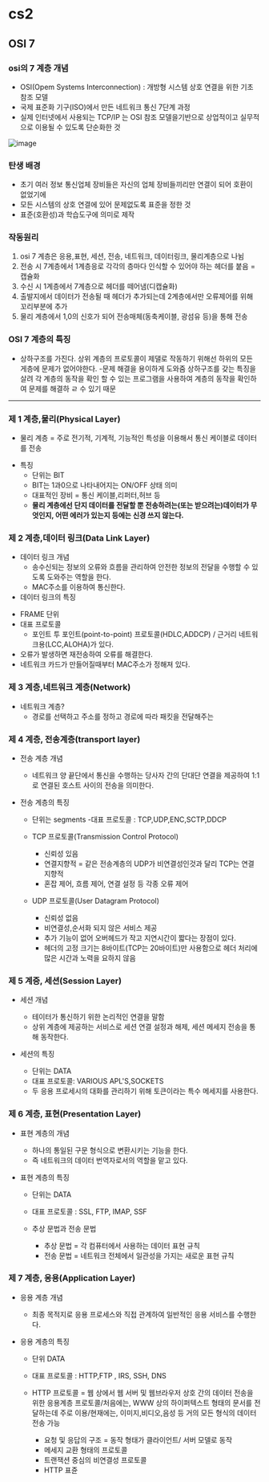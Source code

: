 # cs2
## OSI 7 

### osi의 7 계층 개념
 
- OSI(Opem Systems Interconnection) : 개방형 시스템 상호 연결을 위한 기초 참조 모델
- 국제 표준화 기구(ISO)에서 만든 네트워크 통신 7단계 과정
- 실제 인터넷에서 사용되는 TCP/IP 는 OSI 참조 모델을기반으로 상업적이고 실무적으로 이용될 수 있도록 단순화한 것

![image](https://user-images.githubusercontent.com/122252060/212562417-7a331fcc-5f61-47dc-b0ee-8fedccbfc7b4.png)
    
    
### 탄생 배경
- 초기 여러 정보 통신업체 장비들은 자신의 업체 장비들끼리만 연결이 되어 호환이 없었기에
- 모든 시스템의 상호 연결에 있어 문제없도록 표준을 정한 것
- 표준(호환성)과 학습도구에 의미로 제작
  
  
### 작동원리 
 1. osi 7 계층은 응용,표현, 세션, 전송, 네트워크, 데이터링크, 물리계층으로 나뉨
 2. 전송 시 7계층에서 1계층응로 각각의 층마다 인식할 수 있어야 하는 헤더를 붙음 = 캡슐화
 3. 수신 시 1계층에서 7계층으로 헤더를 떼어냄(디캡슐화)
 4. 출발지에서 데이터가 전송될 때 헤더가 추가되는데 2계층에서만 오류제어를 위해 꼬리부분에 추가
 5. 물리 계층에서 1,0의 신호가 되어 전송매체(동축케이블, 광섬유 등)을 통해 전송



### OSI 7 계층의 특징
- 상하구조를 가진다.   상위 계층의 프로토콜이 제댈로 작동하기 위해선 하위의 모든 게층에 문제가 없어야한다.
-문제 해결을 용이하게 도와줌   상하구조를 갖는 특징을 살려 각 계층의 동작을 확인 할 수 있는 프로그램을 사용하여 계층의 동작을 확인하여 문제를 해결하 ㄹ 수 있기 때문

-------------------------------


### 제 1 계층,물리(Physical Layer)
* 물리 계층 = 주로 전기적, 기계적, 기능적인 특성을 이용해서 통신 케이블로 데이터를 전송
 - 특징
    + 단위는 BIT
    + BIT는 1과0으로 나타내어지는 ON/OFF 상태 의미
    + 대표적인 장비 = 통신 케이블,리퍼터,허브 등
    + __물리 계층에선 단지 데이터를 전달할 뿐 전송하려는(또는 받으려는)데이터가 무엇인지, 어떤 에러가 있는지 등에는 신경 쓰지 않는다.__ 
 
 ### 제 2 계층,데이터 링크(Data Link Layer)
 
 + 데이터 링크 개념
   - 송수신되는 정보의 오류와 흐름을 관리하여 안전한 정보의 전달을 수행할 수 있도록 도와주는 역할을 한다.
   - MAC주소를 이용하여 통신한다.
 + 데이터 링크의 특징
  - FRAME 단위
  - 대표 프로토콜 
    * 포인트 투 포인트(point-to-point) 프로토콜(HDLC,ADDCP) / 근거리 네트워크용(LCC,ALOHA)가 있다.
  - 오류가 발생하면 재전송하여 오류를 해결한다.
  - 네트워크 카드가 만들어질때부터 MAC주소가 정해져 있다. 

### 제 3 계층,네트워크 계층(Network)
 + 네트워크 계층?   
   - 경로를 선택하고 주소를 정하고 경로에 따라 패킷을 전달해주는 
  
 
### 제 4 계층, 전송계층(transport layer)
 + 전송 계층 개념
   - 네트워크 양 끝단에서 통신을 수행하는 당사자 간의 단대단 연결을 제공하여 1:1로 연결된 호스트 사이의 전송을 의미한다.
   
 + 전송 계층의 특징
   - 단위는 segments 
   -대표 프로토콜 : TCP,UDP,ENC,SCTP,DDCP
   
   - TCP 프로토콜(Transmission Control Protocol)
     * 신뢰성 있음
     * 연결지향적 = 같은 전송계층의 UDP가 비연결성인것과 달리 TCP는 연결지향적 
     * 혼잡 제어, 흐름 제어, 연결 설정 등 각종 오류 제어
     
   - UDP 프로토콜(User Datagram Protocol)
     * 신뢰성 없음
     * 비연결성,순서화 되지 않은 서비스 제공
     * 추가 기능이 없어 오버헤드가 작고 지연시간이 짧다는 장점이 있다. 
     * 헤더의 고정 크기는 8바이트(TCP는 20바이트)만 사용함으로 헤더 처리에 많은 시간과 노력을 요하지 않음
### 제 5 계증, 세션(Session Layer)
  - 세션 개념
  
    + 테이터가 통신하기 위한 논리적인 연결을 말함
    + 상위 계층에 제공하는 서비스로 세션 연결 설정과 해제, 세션 메세지 전송을 통해 동작한다. 
    
  - 세션의 특징
  
    + 단위는 DATA
    + 대표 프로토콜: VARIOUS APL'S,SOCKETS
    + 두 응용 프로세시의 대화를 관리하기 위해 토큰이라는 특수 메세지를 사용한다.
   
   
### 제 6 계층, 표현(Presentation Layer)
  - 표현 계층의 개념   
  
    + 하나의 통일된 구문 형식으로 변환시키는 기능을 한다. 
    + 즉 네트워크의 데이터 번역자로서의 역할을 맡고 있다. 
    
  - 표현 계층의 특징   
  
    + 단위는 DATA
    + 대표 프로토콜 : SSL, FTP, IMAP, SSF   
    + 추상 문법과 전송 문법
    

      * 추상 문법 = 각 컴퓨터에서 사용하는 데이터 표현 규칙
      * 전송 문법 = 네트워크 전체에서 일관성을 가지는 새로운 표현 규칙
      
      
### 제 7 계층, 응용(Application Layer)
  - 응용 계층 개념
  
    + 최종 목적지로 응용 프로세스와 직접 관계하여 일반적인 응용 서비스를 수행한다.
    
  - 응용 계층의 특징
  
    + 단위 DATA
    + 대표 프로토콜 : HTTP,FTP , IRS, SSH, DNS
    
    + HTTP 프로토콜 = 웹 상에서 웹 서버 및 웹브라우저 상호 간의 데이터 전송을 위한 응용계층 프로토콜/처음에는, WWW 상의 하이퍼텍스트 형태의 문서를 전달하는데 주로 이용/현재에는, 이미지,비디오,음성 등 거의 모든 형식의 데이터 전송 가능
      * 요청 및 응답의 구조 = 동작 형태가 클라이언트/ 서버 모델로 동작
      * 메세지 교환 형태의 프로토콜 
      * 트랜잭션 중심의 비연결성 프로토콜
      * HTTP 표쥰
    
